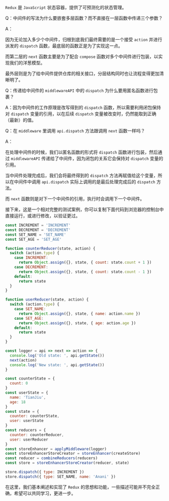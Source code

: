<!-- markdownlint-disable MD041 -->

`Redux` 是 `JavaScript` 状态容器，提供了可预测化的状态管理。

Q：中间件的写法为什么要嵌套多层函数？而不直接在一层函数中传递三个参数？

A：

因为无论加入多少个中间件，归根到底我们最终需要的是一个接受 `action` 并进行派发的 `dispatch` 函数，最底层的函数正是为了实现这一点。

而第二层的 `next` 函数主要是为了配合 `compose` 函数对多个中间件进行包装，以实现我们的洋葱模型。

最外层则是为了给中间件提供仓库的相关接口，分层结构同时也让流程变得更加清晰明了。

Q：传递给中间件的 `middlewareAPI` 中的 `dispatch` 为什么要用匿名函数进行包裹？

A：因为中间件的工作原理是改写得到的 `dispatch` 函数，所以需要利用闭包保持对 `dispatch` 变量的引用，以在后续 `dispatch` 变量被改变时，仍然能取到正确（最新）的值。

Q：在 `middleware` 里调用 `api.dispatch` 方法跟调用 `next` 函数一样吗？

A：

在处理中间件的时候，我们以匿名函数的形式将 `dispatch` 函数进行包装，然后通过 `middlewareAPI` 传递给了中间件，因为闭包的关系它会保持对 `dispatch` 变量的引用。

当中间件处理完成后，我们会将最终得到的 `dispatch` 方法再赋值给这个变量，所以在中间件中调用 `api.dispatch` 实际上调用的是最后处理完成后的 `dispatch` 方法。

而 `next` 函数则是对下一个中间件的引用，执行时会调用下一个中间件。

接下来，这是一个相对完整的测试案例，你可以复制下面代码到浏览器的控制台中直接运行，或进行修改，以验证更过。

```javascript
const INCREMENT = 'INCREMENT'
const DECREMENT = 'DECREMENT'
const SET_NAME = 'SET_NAME'
const SET_AGE = 'SET_AGE'

function counterReducer(state, action) {
  switch (action.type) {
    case INCREMENT:
      return Object.assign({}, state, { count: state.count + 1 })
    case DECREMENT:
      return Object.assign({}, state, { count: state.count - 1 })
    default:
      return state
  }
}

function userReducer(state, action) {
  switch (action.type) {
    case SET_NAME:
      return Object.assign({}, state, { name: action.name })
    case SET_AGE:
      return Object.assign({}, state, { age: action.age })
    default:
      return state
  }
}

const logger = api => next => action => {
  console.log('Old state: ', api.getState())
  next(action)
  console.log('New state: ', api.getState())
}

const counterState = {
  count: 0
}
const userState = {
  name: 'TianJiu',
  age: 18
}
const state = {
  counter: counterState,
  user: userState
}
const reducers = {
  counter: counterReducer,
  user: userReducer
}
const storeEnhancer = applyMiddleware(logger)
const storeEnhancerStoreCreator = storeEnhancer(createStore)
const reducer = combineReducers(reducers)
const store = storeEnhancerStoreCreator(reducer, state)

store.dispatch({ type: INCREMENT })
store.dispatch({ type: SET_NAME, name: 'Anani' })
```

在这里，我们基本阐述和实现了 `Redux` 的思想和功能，一些描述可能并不完全正确，希望可以共同学习，更进一步。
